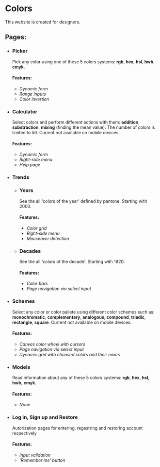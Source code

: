 # Colors

This website is created for designers.

## Pages:
- ### Picker
	Pick any color using one of these 5 colors systems: **rgb**, **hex**, **hsl**, **hwb**, **cmyk**.
	#### Features:
	- *Dynamic form*
	- *Range Inputs*
	- *Color Invertion*

- ### Calculator
	Select colors and perform different actions with them: **addition**, **substraction**, **mixing** (finding the mean value). The number of colors is limited to 50. Current not available on mobile devices.
	#### Features:
	- *Dynamic form*
	- *Right-side menu*
	- *Help page*

- ### Trends
	- ### Years
		See the all 'colors of the year' defined by pantone. Starting with 2000.
		#### Features:
		- *Color grid*
		- *Right-side menu*
		- *Mouseover detection*
	- ### Decades
		See the all 'colors of the decade'. Starting with 1920.
		#### Features:
		- *Color bars*
		- *Page navigation via select input*

- ### Schemes
	Select any color or color pallete using different color schemes such as: **monochromatic**, **complementary**, **analogous**, **compound**, **triadic**, **rectangle**, **square**. Current not available on mobile devices.
	#### Features:
	- *Canvas color wheel with cursors*
	- *Page navigation via select input*
	- *Dynamic grid with choosed colors and their mixes*

- ### Models
	Read information about any of these 5 colors systems: **rgb**, **hex**, **hsl**, **hwb**, **cmyk**.
	#### Features:
	- *None*
	
- ### Log in, Sign up and Restore
	Autorization pages for entering, regestring and restoring account respectively
	#### Features:
	- *Input validation*
	- *'Remember me' button*

